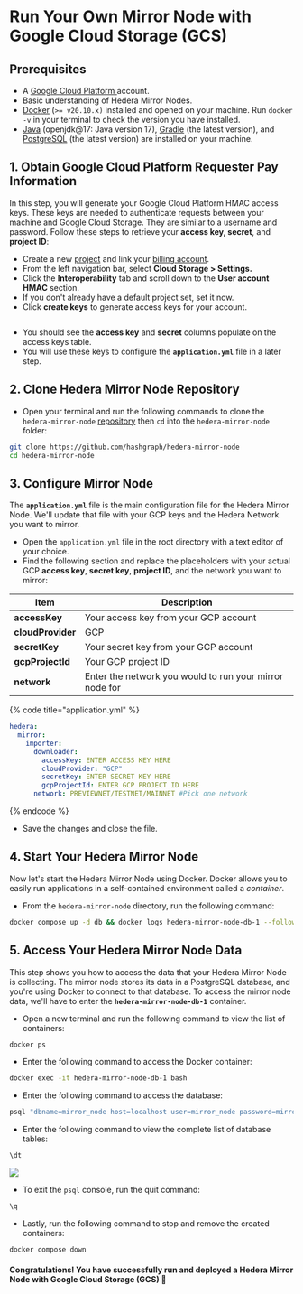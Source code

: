 # Run Your Own Mirror Node with Google Cloud Storage (GCS)

## Prerequisites

- A [Google Cloud Platform ](https://cloud.google.com/)account.
- Basic understanding of Hedera Mirror Nodes.
- [Docker](https://www.docker.com/) (`>= v20.10.x)` installed and opened on your machine. Run `docker -v` in your terminal to check the version you have installed.
- [Java](https://www.java.com/en/) (openjdk@17: Java version 17), [Gradle](https://gradle.org/install/) (the latest version), and [PostgreSQL](https://www.postgresql.org/) (the latest version) are installed on your machine.

## 1. Obtain Google Cloud Platform Requester Pay Information

In this step, you will generate your Google Cloud Platform HMAC access keys. These keys are needed to authenticate requests between your machine and Google Cloud Storage. They are similar to a username and password. Follow these steps to retrieve your **access key, secret**, and **project ID**:

- Create a new [project](https://cloud.google.com/resource-manager/docs/creating-managing-projects) and link your [billing account](https://cloud.google.com/billing/docs/how-to/manage-billing-account).
- From the left navigation bar, select **Cloud Storage > Settings.**
- Click the **Interoperability** tab and scroll down to the **User account HMAC** section.
- If you don't already have a default project set, set it now.
- Click **create keys** to generate access keys for your account.

<figure><img src="../../../.gitbook/assets/gcs mirror2.png" alt=""><figcaption></figcaption></figure>

- You should see the **access key** and **secret** columns populate on the access keys table.
- You will use these keys to configure the **`application.yml`** file in a later step.

## 2. Clone Hedera Mirror Node Repository

- Open your terminal and run the following commands to clone the `hedera-mirror-node` [repository](https://github.com/hashgraph/hedera-mirror-node) then `cd` into the `hedera-mirror-node` folder:

```bash
git clone https://github.com/hashgraph/hedera-mirror-node
cd hedera-mirror-node
```

## 3. Configure Mirror Node

The **`application.yml`** file is the main configuration file for the Hedera Mirror Node. We'll update that file with your GCP keys and the Hedera Network you want to mirror.

- Open the `application.yml` file in the root directory with a text editor of your choice.
- Find the following section and replace the placeholders with your actual GCP **access key**, **secret key**, **project ID**, and the network you want to mirror:

| Item              | Description                                             |
| ----------------- | ------------------------------------------------------- |
| **accessKey**     | Your access key from your GCP account                   |
| **cloudProvider** | GCP                                                     |
| **secretKey**     | Your secret key from your GCP account                   |
| **gcpProjectId**  | Your GCP project ID                                     |
| **network**       | Enter the network you would to run your mirror node for |

{% code title="application.yml" %}

```yaml
hedera:
  mirror:
    importer:
      downloader:
        accessKey: ENTER ACCESS KEY HERE
        cloudProvider: "GCP"
        secretKey: ENTER SECRET KEY HERE
        gcpProjectId: ENTER GCP PROJECT ID HERE
      network: PREVIEWNET/TESTNET/MAINNET #Pick one network
```

{% endcode %}

- Save the changes and close the file.

## 4. Start Your Hedera Mirror Node

Now let's start the Hedera Mirror Node using Docker. Docker allows you to easily run applications in a self-contained environment called a _container_.

- From the `hedera-mirror-node` directory, run the following command:

```bash
docker compose up -d db && docker logs hedera-mirror-node-db-1 --follow
```

## 5. Access Your Hedera Mirror Node Data

This step shows you how to access the data that your Hedera Mirror Node is collecting. The mirror node stores its data in a PostgreSQL database, and you're using Docker to connect to that database. To access the mirror node data, we'll have to enter the **`hedera-mirror-node-db-1`** container.

- Open a new terminal and run the following command to view the list of containers:

```bash
docker ps
```

- Enter the following command to access the Docker container:

```bash
docker exec -it hedera-mirror-node-db-1 bash
```

- Enter the following command to access the database:

```bash
psql "dbname=mirror_node host=localhost user=mirror_node password=mirror_node_pass port=5432"
```

- Enter the following command to view the complete list of database tables:

```bash
\dt
```

![](<../../../.gitbook/assets/image (8).png>)

- To exit the `psql` console, run the quit command:

```bash
\q
```

- Lastly, run the following command to stop and remove the created containers:

```bash
docker compose down
```

#### Congratulations! You have successfully run and deployed a Hedera Mirror Node with Google Cloud Storage (GCS) 🚀
